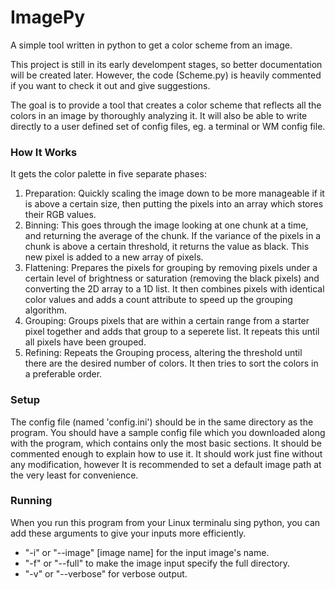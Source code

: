 # ImagePy
A simple tool written in python to get a color scheme from an image.

This project is still in its early develompent stages, so better documentation will be created later. However, the code (Scheme.py) is heavily commented if you want to check it out and give suggestions.

The goal is to provide a tool that creates a color scheme that reflects all the colors in an image by thoroughly analyzing it. It will also be able to write directly to a user defined set of config files, eg. a terminal or WM config file.

### How It Works
It gets the color palette in five separate phases:
1. Preparation: Quickly scaling the image down to be more manageable if it is above a certain size, then putting the pixels into an array which stores their RGB values.
2. Binning: This goes through the image looking at one chunk at a time, and returning the average of the chunk. If the variance of the pixels in a chunk is above a certain threshold, it returns the value as black. This new pixel is added to a new array of pixels.
3. Flattening: Prepares the pixels for grouping by removing pixels under a certain level of brightness or saturation (removing the black pixels) and converting the 2D array to a 1D list. It then combines pixels with identical color values and adds a count attribute to speed up the grouping algorithm.
4. Grouping: Groups pixels that are within a certain range from a starter pixel together and adds that group to a seperete list. It repeats this until all pixels have been grouped.
5. Refining: Repeats the Grouping process, altering the threshold until there are the desired number of colors. It then tries to sort the colors in a preferable order.

### Setup
The config file (named 'config.ini') should be in the same directory as the program. You should have a sample config file which you downloaded along with the program, which contains only the most basic sections. It should be commented enough to explain how to use it. It should work just fine without any modification, however It is recommended to set a default image path at the very least for convenience.

### Running
When you run this program from your Linux terminalu sing python, you can add these arguments to give your inputs more efficiently.
- "-i" or "--image" [image name] for the input image's name.
- "-f" or "--full" to make the image input specify the full directory.
- "-v" or "--verbose" for verbose output.